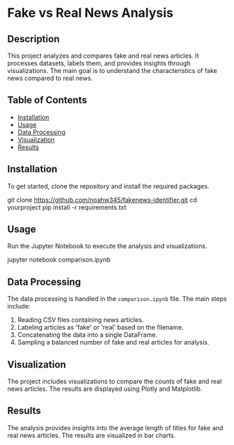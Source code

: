 # Fake vs Real News Analysis

## Description

This project analyzes and compares fake and real news articles. It processes datasets, labels them, and provides insights through visualizations. The main goal is to understand the characteristics of fake news compared to real news.

## Table of Contents

- [Installation](#installation)
- [Usage](#usage)
- [Data Processing](#data-processing)
- [Visualization](#visualization)
- [Results](#results)

## Installation

To get started, clone the repository and install the required packages.

git clone https://github.com/noahw345/fakenews-identifier.git
cd yourproject
pip install -r requirements.txt

## Usage

Run the Jupyter Notebook to execute the analysis and visualizations.

jupyter notebook comparison.ipynb

## Data Processing

The data processing is handled in the `comparison.ipynb` file. The main steps include:

1. Reading CSV files containing news articles.
2. Labeling articles as 'fake' or 'real' based on the filename.
3. Concatenating the data into a single DataFrame.
4. Sampling a balanced number of fake and real articles for analysis.

## Visualization

The project includes visualizations to compare the counts of fake and real news articles. The results are displayed using Plotly and Matplotlib.

## Results

The analysis provides insights into the average length of titles for fake and real news articles. The results are visualized in bar charts.
